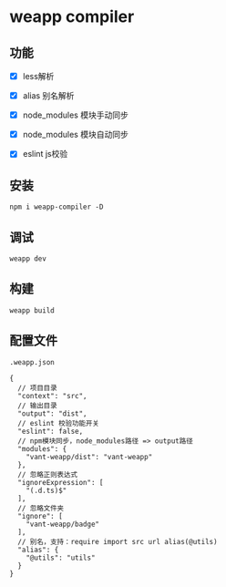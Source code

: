 # weapp compiler

## 功能

- [x] less解析
- [x] alias 别名解析
- [x] node_modules 模块手动同步
- [x] node_modules 模块自动同步
- [x] eslint js校验


## 安装

```node
npm i weapp-compiler -D
```

## 调试

```node
weapp dev
```

## 构建

```node
weapp build
```


## 配置文件

```node
.weapp.json

{
  // 项目目录
  "context": "src",
  // 输出目录
  "output": "dist",
  // eslint 校验功能开关
  "eslint": false,
  // npm模块同步，node_modules路径 => output路径
  "modules": {
    "vant-weapp/dist": "vant-weapp"
  },
  // 忽略正则表达式
  "ignoreExpression": [
    "(.d.ts)$"
  ],
  // 忽略文件夹
  "ignore": [
    "vant-weapp/badge"
  ],
  // 别名，支持：require import src url alias(@utils)
  "alias": {
    "@utils": "utils"
  }
}
```
